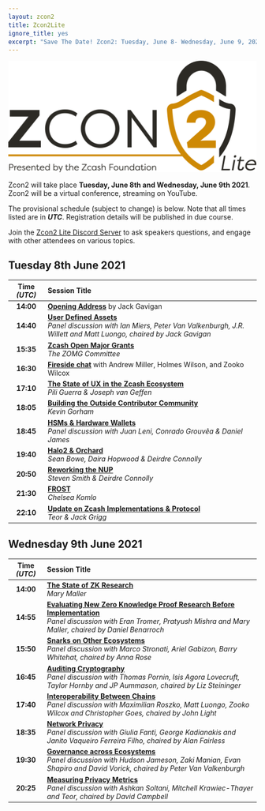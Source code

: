 ```yaml
---
layout: zcon2
title: Zcon2Lite
ignore_title: yes
excerpt: "Save The Date! Zcon2: Tuesday, June 8- Wednesday, June 9, 2021"
---
```


<center><img src="/images/Zcon2_Logo_White.png"></center>

Zcon2 will take place **Tuesday, June 8th and Wednesday, June 9th 2021**. Zcon2 will be a virtual conference, streaming on YouTube. 

The provisional schedule (subject to change) is below. Note that all times listed are in ***UTC***. Registration details will be published in due course.

Join the [Zcon2 Lite Discord Server](https://discord.gg/WbXQTTSGXX) to ask speakers questions, and engage with other attendees on various topics.

## Tuesday 8th June 2021

| Time *(UTC)* | Session Title |
| :---: | :-- |
| **14:00** | **[Opening Address](schedule#opening-address)** by Jack Gavigan |
| **14:40** | **[User Defined Assets](schedule#uda-panel)**<br>*Panel discussion with Ian Miers, Peter Van Valkenburgh, J.R. Willett and Matt Luongo, chaired by Jack Gavigan* |
| **15:35** | **[Zcash Open Major Grants](schedule#zomg)**<br>*The ZOMG Committee* |
| **16:30** | **[Fireside chat](schedule#fireside-chat)** with Andrew Miller, Holmes Wilson, and Zooko Wilcox |
| **17:10** | **[The State of UX in the Zcash Ecosystem](schedule#ux)**<br>*Pili Guerra & Joseph van Geffen* |
| **18:05** | **[Building the Outside Contributor Community](schedule#outside-contributors)**<br>*Kevin Gorham*  |
| **18:45** | **[HSMs & Hardware Wallets](schedule#hsms)**<br>*Panel discussion with Juan Leni, Conrado Grouvêa & Daniel James* |
| **19:40** | **[Halo2 & Orchard](schedule#halo2)**<br>*Sean Bowe, Daira Hopwood & Deirdre Connolly* |
| **20:50** | **[Reworking the NUP](schedule#nup)**<br>*Steven Smith & Deirdre Connolly* |
| **21:30** | **[FROST](schedule#frost)**<br>*Chelsea Komlo* |
| **22:10** | **[Update on Zcash Implementations & Protocol](schedule#implementations)**<br>*Teor & Jack Grigg* |

## Wednesday 9th June 2021

| Time *(UTC)* | Session Title |
| :---: | :-- |
| **14:00** | **[The State of ZK Research](schedule#zkresearch)**<br>*Mary Maller* |
| **14:55** | **[Evaluating New Zero Knowledge Proof Research Before Implementation](schedule#evaluating)**<br>*Panel discussion with Eran Tromer, Pratyush Mishra and Mary Maller, chaired by Daniel Benarroch* |
| **15:50** | **[Snarks on Other Ecosystems](schedule#other=snarks)**<br>*Panel discussion with Marco Stronati, Ariel Gabizon, Barry Whitehat, chaired by Anna Rose* |
| **16:45** | **[Auditing Cryptography](schedule#auditing)**<br>*Panel discussion with Thomas Pornin, Isis Agora Lovecruft, Taylor Hornby and JP Aummason, chaired by Liz Steininger* |
| **17:40** | **[Interoperability Between Chains](schedule#interoperability)**<br>*Panel discussion with Maximilian Roszko, Matt Luongo, Zooko Wilcox and Christopher Goes, chaired by John Light* |
| **18:35** | **[Network Privacy](schedule#network-privacy)**<br>*Panel discussion with Giulia Fanti, George Kadianakis and Janito Vaqueiro Ferreira Filho, chaired by Alan Fairless* |
| **19:30** | **[Governance across Ecosystems](schedule#governance)**<br>*Panel discussion with Hudson Jameson, Zaki Manian, Evan Shapiro and David Vorick, chaired by Peter Van Valkenburgh* |
| **20:25** | **[Measuring Privacy Metrics](schedule#privacy-metrics)**<br>*Panel discussion with Ashkan Soltani, Mitchell Krawiec-Thayer and Teor, chaired by David Campbell* |
